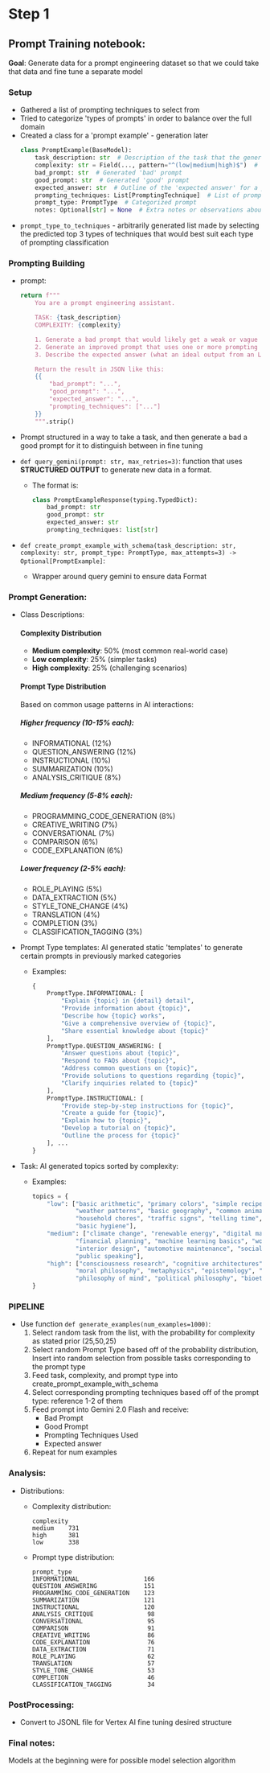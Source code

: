 # Step 1
## Prompt Training notebook:
**Goal**: Generate data for a prompt engineering dataset so that we could take that data and fine tune a separate model

### Setup
- Gathered a list of prompting techniques to select from
- Tried to categorize 'types of prompts' in order to balance over the full domain
- Created a class for a 'prompt example' - generation later
  ```python
  class PromptExample(BaseModel):
      task_description: str  # Description of the task that the generated prompt would be on
      complexity: str = Field(..., pattern="^(low|medium|high)$")  # Complexity of the task
      bad_prompt: str  # Generated 'bad' prompt
      good_prompt: str  # Generated 'good' prompt
      expected_answer: str  # Outline of the 'expected answer' for a prompt - to ensure it remained on task
      prompting_techniques: List[PromptingTechnique]  # List of prompting techniques used to generate the prompt for the given task
      prompt_type: PromptType  # Categorized prompt
      notes: Optional[str] = None  # Extra notes or observations about the example
  ```
- `prompt_type_to_techniques` - arbitrarily generated list made by selecting the predicted top 3 types of techniques that would best suit each type of prompting classification

### Prompting Building
- prompt:
  ```python
  return f"""
      You are a prompt engineering assistant.

      TASK: {task_description}
      COMPLEXITY: {complexity}

      1. Generate a bad prompt that would likely get a weak or vague answer.
      2. Generate an improved prompt that uses one or more prompting techniques, choosing the best techniques for the task, preferring the following list: {selected_techniques}
      3. Describe the expected answer (what an ideal output from an LLM would be).

      Return the result in JSON like this:
      {{
          "bad_prompt": "...",
          "good_prompt": "...",
          "expected_answer": "...",
          "prompting_techniques": ["..."]
      }}
      """.strip()
  ```
- Prompt structured in a way to take a task, and then generate a bad a good prompt for it to distinguish between in fine tuning
- `def query_gemini(prompt: str, max_retries=3)`: function that uses **STRUCTURED OUTPUT** to generate new data in a format. 
  - The format is:
    ```python
    class PromptExampleResponse(typing.TypedDict):
        bad_prompt: str
        good_prompt: str
        expected_answer: str
        prompting_techniques: list[str]
    ```

- `def create_prompt_example_with_schema(task_description: str, complexity: str, prompt_type: PromptType, max_attempts=3) -> Optional[PromptExample]`:
  - Wrapper around query gemini to ensure data Format

### Prompt Generation:
- Class Descriptions: 
  #### Complexity Distribution
  - **Medium complexity**: 50% (most common real-world case)
  - **Low complexity**: 25% (simpler tasks)
  - **High complexity**: 25% (challenging scenarios)

  #### Prompt Type Distribution
  Based on common usage patterns in AI interactions:

  ##### Higher frequency (10-15% each):
  - INFORMATIONAL (12%)
  - QUESTION_ANSWERING (12%)
  - INSTRUCTIONAL (10%)
  - SUMMARIZATION (10%)
  - ANALYSIS_CRITIQUE (8%)

  ##### Medium frequency (5-8% each):
  - PROGRAMMING_CODE_GENERATION (8%)
  - CREATIVE_WRITING (7%)
  - CONVERSATIONAL (7%)
  - COMPARISON (6%)
  - CODE_EXPLANATION (6%)

  ##### Lower frequency (2-5% each):
  - ROLE_PLAYING (5%)
  - DATA_EXTRACTION (5%)
  - STYLE_TONE_CHANGE (4%)
  - TRANSLATION (4%)
  - COMPLETION (3%)
  - CLASSIFICATION_TAGGING (3%)
- Prompt Type templates: AI generated static 'templates' to generate certain prompts in previously marked categories
  - Examples: 
    ```python
    {
        PromptType.INFORMATIONAL: [
            "Explain {topic} in {detail} detail",
            "Provide information about {topic}",
            "Describe how {topic} works",
            "Give a comprehensive overview of {topic}",
            "Share essential knowledge about {topic}"
        ],
        PromptType.QUESTION_ANSWERING: [
            "Answer questions about {topic}",
            "Respond to FAQs about {topic}",
            "Address common questions on {topic}",
            "Provide solutions to questions regarding {topic}",
            "Clarify inquiries related to {topic}"
        ],
        PromptType.INSTRUCTIONAL: [
            "Provide step-by-step instructions for {topic}",
            "Create a guide for {topic}",
            "Explain how to {topic}",
            "Develop a tutorial on {topic}",
            "Outline the process for {topic}"
        ], ...
    }
    ```

- Task: AI generated topics sorted by complexity:
  - Examples: 
    ```python
    topics = {
        "low": ["basic arithmetic", "primary colors", "simple recipes", "daily routines", 
                "weather patterns", "basic geography", "common animals", "popular sports",
                "household chores", "traffic signs", "telling time", "family relationships",
                "basic hygiene"],
        "medium": ["climate change", "renewable energy", "digital marketing", "healthy eating", 
                "financial planning", "machine learning basics", "world history", "psychology concepts",
                "interior design", "automotive maintenance", "social media strategy", "photography techniques",
                "public speaking"],
        "high": ["consciousness research", "cognitive architectures", "embodied cognition", "extended mind theory",
                "moral philosophy", "metaphysics", "epistemology", "philosophy of science",
                "philosophy of mind", "political philosophy", "bioethics", "neuroethics"]
    }
    ```

### PIPELINE
- Use function `def generate_examples(num_examples=1000)`:
  1. Select random task from the list, with the probability for complexity as stated prior (25,50,25)
  2. Select random Prompt Type based off of the probability distribution, Insert into random selection from possible tasks corresponding to the prompt type
  3. Feed task, complexity, and prompt type into create_prompt_example_with_schema
  4. Select corresponding prompting techniques based off of the prompt type: reference 1-2 of them
  5. Feed prompt into Gemini 2.0 Flash and receive:
     - Bad Prompt
     - Good Prompt
     - Prompting Techniques Used
     - Expected answer
  6. Repeat for num examples

### Analysis:
- Distributions:
  - Complexity distribution:
    ```
    complexity
    medium    731
    high      381
    low       338
    ```

  - Prompt type distribution:
    ```
    prompt_type
    INFORMATIONAL                  166
    QUESTION_ANSWERING             151
    PROGRAMMING_CODE_GENERATION    123
    SUMMARIZATION                  121
    INSTRUCTIONAL                  120
    ANALYSIS_CRITIQUE               98
    CONVERSATIONAL                  95
    COMPARISON                      91
    CREATIVE_WRITING                86
    CODE_EXPLANATION                76
    DATA_EXTRACTION                 71
    ROLE_PLAYING                    62
    TRANSLATION                     57
    STYLE_TONE_CHANGE               53
    COMPLETION                      46
    CLASSIFICATION_TAGGING          34
    ```

### PostProcessing: 
- Convert to JSONL file for Vertex AI fine tuning desired structure

### Final notes: 
Models at the beginning were for possible model selection algorithm

